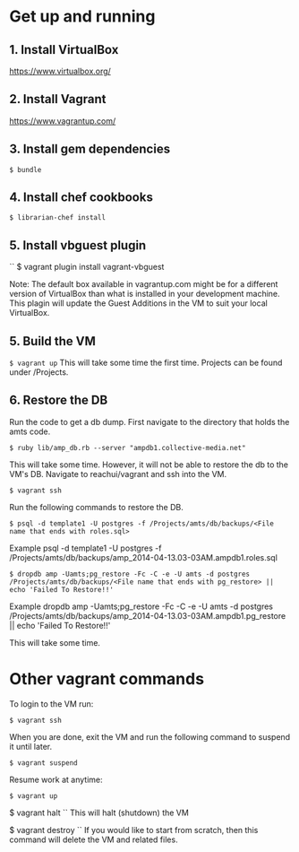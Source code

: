 # Get up and running

## 1. Install VirtualBox
https://www.virtualbox.org/

## 2. Install Vagrant
https://www.vagrantup.com/

## 3. Install gem dependencies
``
  $ bundle
``

## 4. Install chef cookbooks
``
  $ librarian-chef install
``
## 5. Install vbguest plugin
``
  $ vagrant plugin install vagrant-vbguest
  
  Note: The default box available in vagrantup.com might be for a different version of VirtualBox than what is installed in your development machine. This plagin will update the Guest Additions in the VM to suit your local VirtualBox.

## 5. Build the VM
``
  $ vagrant up
``
This will take some time the first time.
Projects can be found under /Projects.

## 6. Restore the DB
Run the code to get a db dump. First navigate to the directory that holds the amts code.

``
  $ ruby lib/amp_db.rb --server "ampdb1.collective-media.net"
``

This will take some time. However, it will not be able to restore the db to the VM's DB. Navigate to reachui/vagrant and ssh into the VM.

``
  $ vagrant ssh
``

Run the following commands to restore the DB.

``
  $ psql -d template1 -U postgres -f /Projects/amts/db/backups/<File name that ends with roles.sql>
``

Example psql -d template1 -U postgres -f /Projects/amts/db/backups/amp_2014-04-13.03-03AM.ampdb1.roles.sql

``
  $ dropdb amp -Uamts;pg_restore -Fc -C -e -U amts -d postgres /Projects/amts/db/backups/<File name that ends with pg_restore> || echo 'Failed To Restore!!'
``

Example dropdb amp -Uamts;pg_restore -Fc -C -e -U amts -d postgres /Projects/amts/db/backups/amp_2014-04-13.03-03AM.ampdb1.pg_restore || echo 'Failed To Restore!!'

This will take some time.

# Other vagrant commands

To login to the VM run:

``
  $ vagrant ssh
``

When you are done, exit the VM and run the following command to suspend it until later.

``
  $ vagrant suspend
``

Resume work at anytime:

``
  $ vagrant up
``

  $ vagrant halt
``
This will halt (shutdown) the VM


  $ vagrant destroy
``
If you would like to start from scratch, then this command will delete the VM and related files. 
